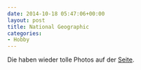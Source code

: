 ```yaml
---
date: 2014-10-18 05:47:06+00:00
layout: post
title: National Geographic
categories:
- Hobby
---
```


Die haben wieder tolle Photos auf der [Seite](http://photography.nationalgeographic.com/photography/photo-contest/2014/entries/gallery/nature-week-6/?utm_source=Twitter&utm_medium=Social&utm_content=link_tw20141017photo-ngpcowlintw&utm_campaign=Content/&sf5277375=1#/8).
